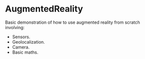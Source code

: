 # AugmentedReality

Basic demonstration of how to use augmented reality from scratch involving:

- Sensors.
- Geolocalization.
- Camera.
- Basic maths.

